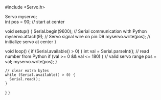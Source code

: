#include <Servo.h>

Servo myservo;  
int pos = 90;  // start at center

void setup() {
  Serial.begin(9600);   // Serial communication with Python
  myservo.attach(9);    // Servo signal wire on pin D9
  myservo.write(pos);   // initialize servo at center
}

void loop() {
  if (Serial.available() > 0) {
    int val = Serial.parseInt();   // read number from Python
    if (val >= 0 && val <= 180) {  // valid servo range
      pos = val;
      myservo.write(pos);
    }

    // clear extra bytes
    while (Serial.available() > 0) {
      Serial.read();
    }
  }
}
